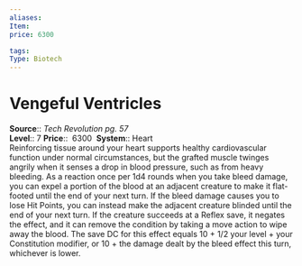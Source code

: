 ```yaml
---
aliases: 
Item:
price: 6300

tags: 
Type: Biotech
---
```


# Vengeful Ventricles

**Source**:: _Tech Revolution pg. 57_  
**Level**:: 7
**Price**::  6300 
**System**:: Heart  
Reinforcing tissue around your heart supports healthy cardiovascular function under normal circumstances, but the grafted muscle twinges angrily when it senses a drop in blood pressure, such as from heavy bleeding. As a reaction once per 1d4 rounds when you take bleed damage, you can expel a portion of the blood at an adjacent creature to make it flat-footed until the end of your next turn. If the bleed damage causes you to lose Hit Points, you can instead make the adjacent creature blinded until the end of your next turn. If the creature succeeds at a Reflex save, it negates the effect, and it can remove the condition by taking a move action to wipe away the blood. The save DC for this effect equals 10 + 1/2 your level + your Constitution modifier, or 10 + the damage dealt by the bleed effect this turn, whichever is lower.
